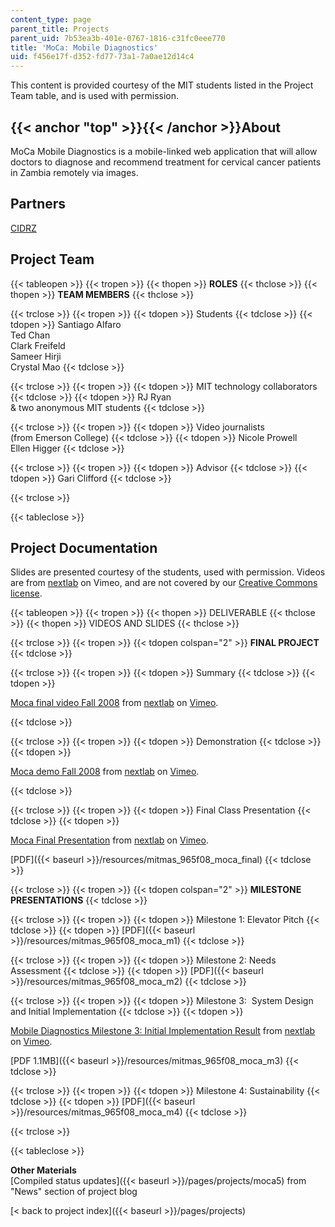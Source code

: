 ```yaml
---
content_type: page
parent_title: Projects
parent_uid: 7b53ea3b-401e-0767-1816-c31fc0eee770
title: 'MoCa: Mobile Diagnostics'
uid: f456e17f-d352-fd77-73a1-7a0ae12d14c4
---
```


This content is provided courtesy of the MIT students listed in the Project Team table, and is used with permission.

{{< anchor "top" >}}{{< /anchor >}}About
----------------------------------------

MoCa Mobile Diagnostics is a mobile-linked web application that will allow doctors to diagnose and recommend treatment for cervical cancer patients in Zambia remotely via images.

Partners
--------

[CIDRZ](http://www.cidrz.org/)

Project Team
------------

{{< tableopen >}}
{{< tropen >}}
{{< thopen >}}
**ROLES**
{{< thclose >}}
{{< thopen >}}
**TEAM MEMBERS**
{{< thclose >}}

{{< trclose >}}
{{< tropen >}}
{{< tdopen >}}
Students
{{< tdclose >}}
{{< tdopen >}}
Santiago Alfaro  
Ted Chan  
Clark Freifeld  
Sameer Hirji  
Crystal Mao
{{< tdclose >}}

{{< trclose >}}
{{< tropen >}}
{{< tdopen >}}
MIT technology collaborators
{{< tdclose >}}
{{< tdopen >}}
RJ Ryan  
& two anonymous MIT students
{{< tdclose >}}

{{< trclose >}}
{{< tropen >}}
{{< tdopen >}}
Video journalists  
(from Emerson College)
{{< tdclose >}}
{{< tdopen >}}
Nicole Prowell  
Ellen Higger
{{< tdclose >}}

{{< trclose >}}
{{< tropen >}}
{{< tdopen >}}
Advisor
{{< tdclose >}}
{{< tdopen >}}
Gari Clifford
{{< tdclose >}}

{{< trclose >}}

{{< tableclose >}}

Project Documentation
---------------------

Slides are presented courtesy of the students, used with permission. Videos are from [nextlab](https://vimeo.com/nextlab/) on Vimeo, and are not covered by our [Creative Commons license](/terms/#cc).

{{< tableopen >}}
{{< tropen >}}
{{< thopen >}}
DELIVERABLE
{{< thclose >}}
{{< thopen >}}
VIDEOS AND SLIDES
{{< thclose >}}

{{< trclose >}}
{{< tropen >}}
{{< tdopen colspan="2" >}}
**FINAL PROJECT**
{{< tdclose >}}

{{< trclose >}}
{{< tropen >}}
{{< tdopen >}}
Summary
{{< tdclose >}}
{{< tdopen >}}


[Moca final video Fall 2008](https://vimeo.com/4886396) from [nextlab](https://vimeo.com/nextlab) on [Vimeo](https://vimeo.com).


{{< tdclose >}}

{{< trclose >}}
{{< tropen >}}
{{< tdopen >}}
Demonstration
{{< tdclose >}}
{{< tdopen >}}


[Moca demo Fall 2008](https://vimeo.com/4134914) from [nextlab](https://vimeo.com/nextlab) on [Vimeo](https://vimeo.com).


{{< tdclose >}}

{{< trclose >}}
{{< tropen >}}
{{< tdopen >}}
Final Class Presentation
{{< tdclose >}}
{{< tdopen >}}


[Moca Final Presentation](https://vimeo.com/3079296) from [nextlab](https://vimeo.com/nextlab) on [Vimeo](https://vimeo.com).

  
[PDF]({{< baseurl >}}/resources/mitmas_965f08_moca_final)
{{< tdclose >}}

{{< trclose >}}
{{< tropen >}}
{{< tdopen colspan="2" >}}
**MILESTONE PRESENTATIONS**
{{< tdclose >}}

{{< trclose >}}
{{< tropen >}}
{{< tdopen >}}
Milestone 1: Elevator Pitch
{{< tdclose >}}
{{< tdopen >}}
[PDF]({{< baseurl >}}/resources/mitmas_965f08_moca_m1)
{{< tdclose >}}

{{< trclose >}}
{{< tropen >}}
{{< tdopen >}}
Milestone 2: Needs Assessment
{{< tdclose >}}
{{< tdopen >}}
[PDF]({{< baseurl >}}/resources/mitmas_965f08_moca_m2)
{{< tdclose >}}

{{< trclose >}}
{{< tropen >}}
{{< tdopen >}}
Milestone 3:  System Design and Initial Implementation
{{< tdclose >}}
{{< tdopen >}}


[Mobile Diagnostics Milestone 3: Initial Implementation Result](https://vimeo.com/3174236) from [nextlab](https://vimeo.com/nextlab) on [Vimeo](https://vimeo.com).

  
[PDF 1.1MB]({{< baseurl >}}/resources/mitmas_965f08_moca_m3)
{{< tdclose >}}

{{< trclose >}}
{{< tropen >}}
{{< tdopen >}}
Milestone 4: Sustainability
{{< tdclose >}}
{{< tdopen >}}
[PDF]({{< baseurl >}}/resources/mitmas_965f08_moca_m4)
{{< tdclose >}}

{{< trclose >}}

{{< tableclose >}}

**Other Materials**  
[Compiled status updates]({{< baseurl >}}/pages/projects/moca5) from "News" section of project blog

[< back to project index]({{< baseurl >}}/pages/projects)